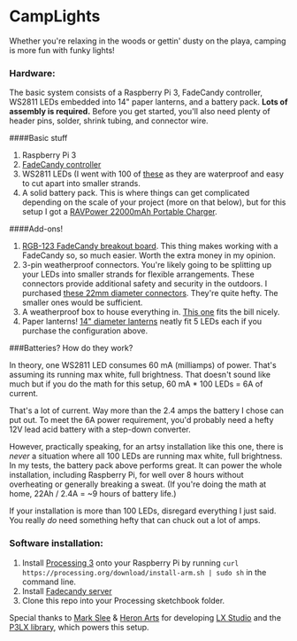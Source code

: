 CampLights
==========

Whether you're relaxing in the woods or gettin' dusty on the playa, camping is more fun with funky lights!



### Hardware:
The basic system consists of a Raspberry Pi 3, FadeCandy controller, WS2811 LEDs embedded into 14" paper lanterns, and a battery pack. **Lots of assembly is required.** Before you get started, you'll also need plenty of header pins, solder, shrink tubing, and connector wire.

####Basic stuff
1. Raspberry Pi 3
2. [FadeCandy controller](https://www.adafruit.com/product/1689)
3. WS2811 LEDs (I went with 100 of [these](https://www.amazon.com/Rextin-500PCS-Digital-Addressable-Waterproof/dp/B01AU6UG5C) as they are waterproof and easy to cut apart into smaller strands.
4. A solid battery pack. This is where things can get complicated depending on the scale of your project (more on that below), but for this setup I got a [RAVPower 22000mAh Portable Charger](https://www.amazon.com/RAVPower-Portable-22000mAh-Li-polymer-Smartphone/dp/B01G1XH46M/).

####Add-ons!
1. [RGB-123 FadeCandy breakout board](http://rgb-123.com/product/fadecandy-breakout/). This thing makes working with a FadeCandy so, so much easier. Worth the extra money in my opinion.
2. 3-pin weatherproof connectors. You're likely going to be splitting up your LEDs into smaller strands for flexible arrangements. These connectors provide additional safety and security in the outdoors. I purchased [these 22mm diameter connectors](https://www.amazon.com/gp/product/B01EMFU30U/). They're quite hefty. The smaller ones would be sufficient.
6. A weatherproof box to house everything in. [This one](https://www.amazon.com/gp/product/B00274SLK8/) fits the bill nicely.
7. Paper lanterns! [14" diameter lanterns](https://www.amazon.com/Just-Artifacts-White-Paper-Lanterns/dp/B01CEXC0BW/) neatly fit 5 LEDs each if you purchase the configuration above.

###Batteries? How do they work?

In theory, one WS2811 LED consumes 60 mA (milliamps) of power. That's assuming its running max white, full brightness. That doesn't sound like much but if you do the math for this setup, 60 mA * 100 LEDs = 6A of current.

That's a lot of current. Way more than the 2.4 amps the battery I chose can put out. To meet the 6A power requirement, you'd probably need a hefty 12V lead acid battery with a step-down converter.

However, practically speaking, for an artsy installation like this one, there is *never* a situation where all 100 LEDs are running max white, full brightness. In my tests, the battery pack above performs great. It can power the whole installation, including Raspberry Pi, for well over 8 hours without overheating or generally breaking a sweat. (If you're doing the math at home, 22Ah / 2.4A = ~9 hours of battery life.)

If your installation is more than 100 LEDs, disregard everything I just said. You really *do* need something hefty that can chuck out a lot of amps.


### Software installation:

1. Install [Processing 3](https://processing.org/download/?processing) onto your Raspberry Pi by running `curl https://processing.org/download/install-arm.sh | sudo sh` in the command line.
2. Install [Fadecandy server](https://github.com/scanlime/fadecandy)
3. Clone this repo into your Processing sketchbook folder.

Special thanks to [Mark Slee](https://github.com/mcslee/) & [Heron Arts](https://github.com/heronarts/) for developing [LX Studio](http://lx.studio) and the [P3LX library]((https://github.com/heronarts/P3LX)), which powers this setup.
